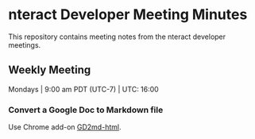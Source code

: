 # nteract Developer Meeting Minutes

This repository contains meeting notes from the nteract developer meetings.

## Weekly Meeting

Mondays | 9:00 am PDT (UTC-7) | UTC: 16:00


### Convert a Google Doc to Markdown file

Use Chrome add-on [GD2md-html](https://chrome.google.com/webstore/detail/gd2md-html/igffnbdfnodiaphfmfaiiaegmoljbghf).

